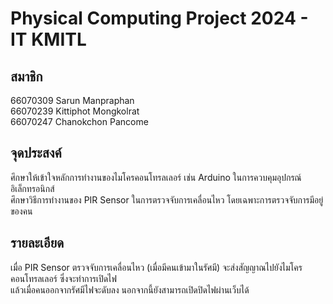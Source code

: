 # Physical Computing Project 2024 - IT KMITL

## สมาชิก
66070309 Sarun Manpraphan\
66070239 Kittiphot Mongkolrat\
66070247 Chanokchon Pancome

## จุดประสงค์
  ศึกษาให้เข้าใจหลักการทำงานของไมโครคอนโทรลเลอร์ เช่น Arduino ในการควบคุมอุปกรณ์อิเล็กทรอนิกส์\
  ศึกษาวิธีการทำงานของ PIR Sensor ในการตรวจจับการเคลื่อนไหว โดยเฉพาะการตรวจจับการมีอยู่ของคน

## รายละเอียด
  เมื่อ PIR Sensor ตรวจจับการเคลื่อนไหว (เมื่อมีคนเข้ามาในรัศมี) จะส่งสัญญาณไปยังไมโครคอนโทรลเลอร์ ซึ่งจะทำการเปิดไฟ\
  แล้วเมื่อคนออกจากรัศมีไฟจะดับลง นอกจากนี้ยังสามารถเปิดปิดไฟผ่านเว็บได้
